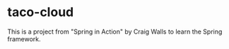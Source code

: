 # taco-cloud
This is a project from "Spring in Action" by Craig Walls to learn the Spring framework.
